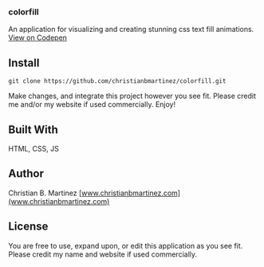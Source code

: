 ### colorfill

An application for visualizing and creating stunning css text fill animations. [View on Codepen](https://codepen.io/christianmartinez/pen/KKgyywR)

## Install

```
git clone https://github.com/christianbmartinez/colorfill.git
```

Make changes, and integrate this project however you see fit. Please credit me and/or my website if used commercially. Enjoy!

## Built With

HTML, CSS, JS

## Author

Christian B. Martinez [www.christianbmartinez.com](www.christianbmartinez.com)

## License

You are free to use, expand upon, or edit this application as you see fit. Please credit my name and website if used commercially.
